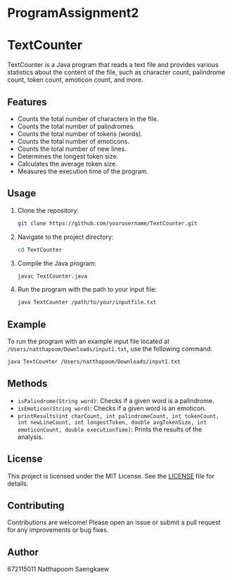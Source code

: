 # ProgramAssignment2
# TextCounter

TextCounter is a Java program that reads a text file and provides various statistics about the content of the file, such as character count, palindrome count, token count, emoticon count, and more.

## Features

- Counts the total number of characters in the file.
- Counts the total number of palindromes.
- Counts the total number of tokens (words).
- Counts the total number of emoticons.
- Counts the total number of new lines.
- Determines the longest token size.
- Calculates the average token size.
- Measures the execution time of the program.

## Usage

1. Clone the repository:
    ```sh
    git clone https://github.com/yourusername/TextCounter.git
    ```

2. Navigate to the project directory:
    ```sh
    cd TextCounter
    ```

3. Compile the Java program:
    ```sh
    javac TextCounter.java
    ```

4. Run the program with the path to your input file:
    ```sh
    java TextCounter /path/to/your/inputfile.txt
    ```

## Example

To run the program with an example input file located at `/Users/natthapoom/Downloads/input1.txt`, use the following command:
```sh
java TextCounter /Users/natthapoom/Downloads/input1.txt
```

## Methods

- `isPalindrome(String word)`: Checks if a given word is a palindrome.
- `isEmoticon(String word)`: Checks if a given word is an emoticon.
- `printResults(int charCount, int palindromeCount, int tokenCount, int newLineCount, int longestToken, double avgTokenSize, int emoticonCount, double executionTime)`: Prints the results of the analysis.

## License

This project is licensed under the MIT License. See the [LICENSE](LICENSE) file for details.

## Contributing

Contributions are welcome! Please open an issue or submit a pull request for any improvements or bug fixes.

## Author

672115011 Natthapoom Saengkaew
